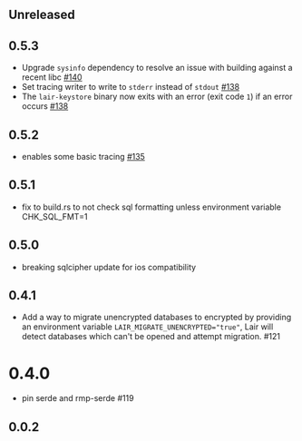 ## Unreleased

## 0.5.3

- Upgrade `sysinfo` dependency to resolve an issue with building against a recent libc [#140](https://github.com/holochain/lair/pull/140)
- Set tracing writer to write to `stderr` instead of `stdout` [#138](https://github.com/holochain/lair/pull/138)
- The `lair-keystore` binary now exits with an error (exit code `1`) if an error occurs [#138](https://github.com/holochain/lair/pull/138)

## 0.5.2

- enables some basic tracing [#135](https://github.com/holochain/lair/pull/135)

## 0.5.1

- fix to build.rs to not check sql formatting unless environment variable CHK_SQL_FMT=1

## 0.5.0

- breaking sqlcipher update for ios compatibility

## 0.4.1

- Add a way to migrate unencrypted databases to encrypted by providing an environment variable `LAIR_MIGRATE_UNENCRYPTED="true"`, Lair will detect databases which can't be opened and attempt migration. #121

# 0.4.0

- pin serde and rmp-serde #119

## 0.0.2
